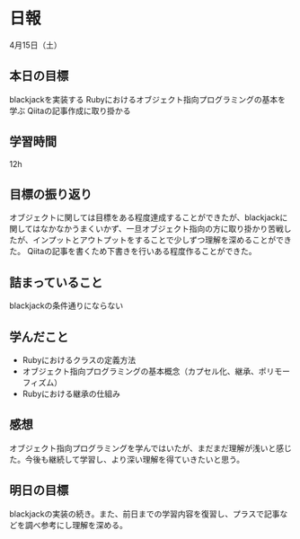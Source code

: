 # 日報
4月15日（土）
## 本日の目標
blackjackを実装する
Rubyにおけるオブジェクト指向プログラミングの基本を学ぶ
Qiitaの記事作成に取り掛かる
## 学習時間
12h
## 目標の振り返り
オブジェクトに関しては目標をある程度達成することができたが、blackjackに関してはなかなかうまくいかず、一旦オブジェクト指向の方に取り掛かり苦戦したが、インプットとアウトプットをすることで少しずつ理解を深めることができた。
Qiitaの記事を書くため下書きを行いある程度作ることができた。
## 詰まっていること
blackjackの条件通りにならない
## 学んだこと
- Rubyにおけるクラスの定義方法
- オブジェクト指向プログラミングの基本概念（カプセル化、継承、ポリモーフィズム）
- Rubyにおける継承の仕組み
## 感想
オブジェクト指向プログラミングを学んではいたが、まだまだ理解が浅いと感じた。今後も継続して学習し、より深い理解を得ていきたいと思う。
## 明日の目標
blackjackの実装の続き。また、前日までの学習内容を復習し、プラスで記事などを調べ参考にし理解を深める。